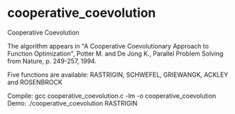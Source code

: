 cooperative_coevolution
=======================

Cooperative Coevolution

The algorithm appears in "A Cooperative Coevolutionary Approach to Function Optimization", Potter M. and De Jong K., Parallel Problem Solving from Nature, p. 249-257, 1994.

Five functions are available: RASTRIGIN, SCHWEFEL, GRIEWANGK, ACKLEY and ROSENBROCK
 
Compile: gcc cooperative_coevolution.c -lm -o cooperative_coevolution<br />
Demo: ./cooperative_coevolution RASTRIGIN
